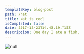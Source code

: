 ```yaml
---
templateKey: blog-post
path: /nat
title: Nat is cool
isCompleted: false
date: 2017-12-23T14:45:19.715Z
description: One day I ate a fish.
---
```

![null](/img/flamingo.jpg)
